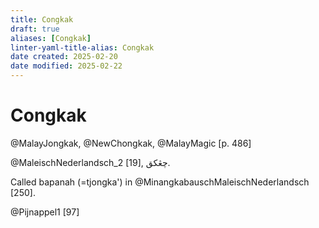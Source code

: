 ```yaml
---
title: Congkak
draft: true
aliases: [Congkak]
linter-yaml-title-alias: Congkak
date created: 2025-02-20
date modified: 2025-02-22
---
```

# Congkak

@MalayJongkak, @NewChongkak, @MalayMagic [p. 486]

@MaleischNederlandsch_2 [19], <span lang="ms-Arab">چڠکق</span>.

Called bapanah (=tjongka') in @MinangkabauschMaleischNederlandsch [250].

@Pijnappel1 [97]

